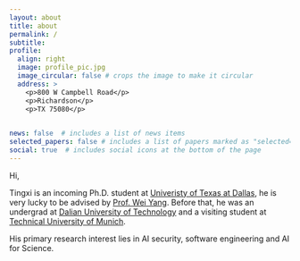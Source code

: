 ```yaml
---
layout: about
title: about
permalink: /
subtitle: 
profile:
  align: right
  image: profile_pic.jpg
  image_circular: false # crops the image to make it circular
  address: >
    <p>800 W Campbell Road</p>
    <p>Richardson</p>
    <p>TX 75080</p>
    

news: false  # includes a list of news items
selected_papers: false # includes a list of papers marked as "selected={true}"
social: true  # includes social icons at the bottom of the page
---
```



Hi,

Tingxi is an incoming Ph.D. student at [Univeristy of Texas at Dallas](https://www.utdallas.edu/), he is very lucky to be advised by [Prof. Wei Yang](http://youngwei.com/). Before that, he was an undergrad at [Dalian University of Technology](https://en.dlut.edu.cn/) and a visiting student at [Technical University of Munich](https://www.tum.de/en/).

His primary research interest lies in AI security, software engineering and AI for Science.
